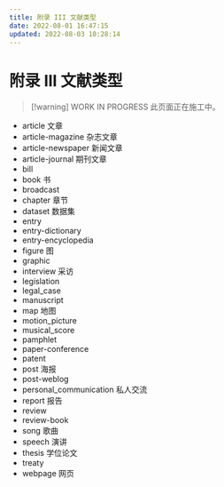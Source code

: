 ```yaml
---
title: 附录 III 文献类型
date: 2022-08-01 16:47:15
updated: 2022-08-03 10:28:14
---
```


# 附录 III 文献类型

> [!warning] WORK IN PROGRESS
> 此页面正在施工中。

- article 文章
- article-magazine 杂志文章
- article-newspaper 新闻文章
- article-journal 期刊文章
- bill
- book 书
- broadcast
- chapter 章节
- dataset 数据集
- entry
- entry-dictionary
- entry-encyclopedia
- figure 图
- graphic
- interview 采访
- legislation
- legal_case
- manuscript
- map 地图
- motion_picture
- musical_score
- pamphlet
- paper-conference
- patent
- post 海报
- post-weblog
- personal_communication 私人交流
- report 报告
- review
- review-book
- song 歌曲
- speech 演讲
- thesis 学位论文
- treaty
- webpage 网页
